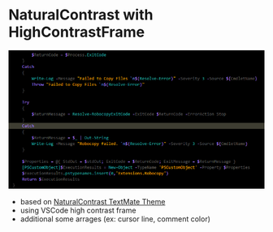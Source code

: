 # NaturalContrast with HighContrastFrame

![image](https://github.com/DarthEnder/Lamb.and.Hammer-VSCode-Theme/blob/master/screenshot.PNG?raw=true)

* based on [NaturalContrast TextMate Theme](http://colorsublime.com/theme/NaturalContrast)
* using VSCode high contrast frame
* additional some arrages (ex: cursor line, comment color)
